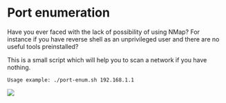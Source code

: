 Port enumeration
======================

Have you ever faced with the lack of possibility of using NMap? For instance if you have reverse shell as an unprivileged user and there are no useful tools preinstalled?

This is a small script which will help you to scan a network if you have nothing.

```
Usage example: ./port-enum.sh 192.168.1.1
```

![](https://www.ivanglinkin.com/wp-content/uploads/2020/09/spe-012.png)
